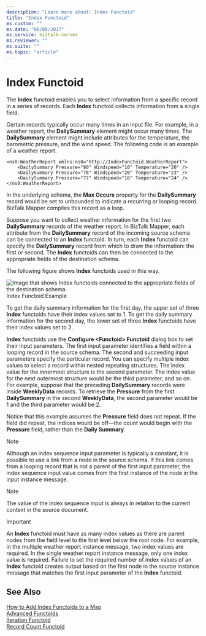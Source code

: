 ```yaml
---
description: "Learn more about: Index Functoid"
title: "Index Functoid"
ms.custom: ""
ms.date: "06/08/2017"
ms.service: biztalk-server
ms.reviewer: ""
ms.suite: ""
ms.topic: "article"
---
```

# Index Functoid
The **Index** functoid enables you to select information from a specific record in a series of records. Each **Index** functoid collects information from a single field.  
  
 Certain records typically occur many times in an input file. For example, in a weather report, the **DailySummary** element might occur many times. The **DailySummary** element might include attributes for the temperature, the barometric pressure, and the wind speed. The following code is an example of a weather report.  
  
```  
<ns0:WeatherReport xmlns:ns0="http://IndexFunctoid.WeatherReport">  
    <DailySummary Pressure="80" Windspeed="10" Temperature="20" />  
    <DailySummary Pressure="78" Windspeed="20" Temperature="23" />  
    <DailySummary Pressure="77" Windspeed="16" Temperature="24" />  
</ns0:WeatherReport>  
```  
  
 In the underlying schema, the **Max Occurs** property for the **DailySummary** record would be set to unbounded to indicate a recurring or looping record. BizTalk Mapper compiles this record as a loop.  
  
 Suppose you want to collect weather information for the first two **DailySummary** records of the weather report. In BizTalk Mapper, each attribute from the **DailySummary** record of the incoming source schema can be connected to an **Index** functoid. In turn, each **Index** functoid can specify the **DailySummary** record from which to draw the information: the first or second. The **Index** functoids can then be connected to the appropriate fields of the destination schema.  
  
 The following figure shows **Index** functoids used in this way.  
  
 ![Image that shows Index functoids connected to the appropriate fields of the destination schema.](../core/media/ebiz-prog-map-index.gif "ebiz_prog_map_index")  
Index Functoid Example  
  
 To get the daily summary information for the first day, the upper set of three **Index** functoids have their index values set to 1. To get the daily summary information for the second day, the lower set of three **Index** functoids have their index values set to 2.  
  
 **Index** functoids use the **Configure \<Functoid\> Functoid** dialog box to set their input parameters. The first input parameter identifies a field within a looping record in the source schema. The second and succeeding input parameters specify the particular record. You can specify multiple index values to select a record within nested repeating structures. The index value for the innermost structure is the second parameter. The index value for the next outermost structure would be the third parameter, and so on. For example, suppose that the preceding **DailySummary** records were inside **WeeklyData** records. To retrieve the **Pressure** from the first **DailySummary** in the second **WeeklyData**, the second parameter would be 1 and the third parameter would be 2.  
  
 Notice that this example assumes the **Pressure** field does not repeat. If the field did repeat, the indices would be off—the count would begin with the **Pressure** field, rather than the **Daily Summary**.  
  
> [!NOTE]
>  Although an index sequence input parameter is typically a constant, it is possible to use a link from a node in the source schema. If this link comes from a looping record that is not a parent of the first input parameter, the index sequence input value comes from the first instance of the node in the input instance message.  
  
> [!NOTE]
>  The value of the index sequence input is always in relation to the current context in the source document.  
  
> [!IMPORTANT]
>  An **Index** functoid must have as many index values as there are parent nodes from the field level to the first level below the root node. For example, in the multiple weather report instance message, two index values are required. In the single weather report instance message, only one index value is required. Failure to set the required number of index values of an **Index** functoid creates output based on the first node in the source instance message that matches the first input parameter of the **Index** functoid.  
  
## See Also  
 [How to Add Index Functoids to a Map](../core/how-to-add-index-functoids-to-a-map.md)   
 [Advanced Functoids](../core/advanced-functoids.md)   
 [Iteration Functoid](../core/iteration-functoid.md)   
 [Record Count Functoid](../core/record-count-functoid.md)
